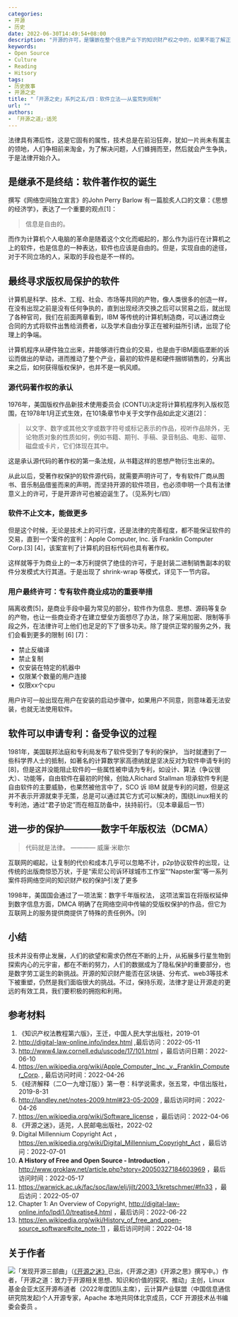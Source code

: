 ```yaml
---
categories:
- 开源
- 历史
date: 2022-06-30T14:49:54+08:00
description: "开源的许可，是镶嵌在整个信息产业下的知识财产权之中的，如果不能了解正式的关于版权、专利、商标等立法的，那么也就无从了解开源许可的意义，当然就更加无法理解风险是什么？为什么会出现兼容性问题，每个许可要解决的问题是什么，或者说为什么不把他们放在公有领域。笔者还是在这里给读者简单梳理一下关于软件及其服务的知识财产相关的立法情况。"
keywords:
- Open Source
- Culture
- Reading
- Hitsory
tags:
- 历史故事
- 开源之史
title: "「开源之史」系列之五/四：软件立法——从蛮荒到规制"
url: ""
authors:
- 「开源之道」·适兕
---
```


法律具有滞后性，这是它固有的属性，技术总是在前沿狂奔，犹如一片尚未有属主的领地，人们争相前来淘金，为了解决问题，人们蜂拥而至，然后就会产生争执，于是法律开始介入。

## 是继承不是终结：软件著作权的诞生

撰写《网络空间独立宣言》的John Perry Barlow 有一篇脍炙人口的文章：《思想的经济学》，表达了一个重要的观点[1]：

> 信息是自由的。

而作为计算机个人电脑的革命是随着这个文化而崛起的，那么作为运行在计算机之上的软件，也是信息的一种表达，软件也应该是自由的。但是，实现自由的途径，对于不同立场的人，采取的手段也是不一样的。

## 最终寻求版权局保护的软件

计算机是科学、技术、工程、社会、市场等共同的产物，像人类很多的创造一样，在没有出现之前是没有任何争执的，直到出现经济交换之后可以贸易之后，就出现了各种官司，我们在前面两章看到，IBM 等传统的计算机制造商，可以通过商业合同的方式将软件出售给消费者，以及学术自由分享正在被利益所引诱，出现了伦理上的争端。

计算机程序从硬件独立出来，并能够进行商业的交易，也是由于IBM面临垄断的诉讼而做出的举动，进而推动了整个产业，最初的软件是和硬件捆绑销售的，分离出来之后，如何获得版权保护，也并不是一帆风顺。

### 源代码著作权的承认

1976年，美国版权作品新技术使用委员会 (CONTU)决定将计算机程序列入版权范围，在1978年1月正式生效，在101条章节中关于文学作品如此定义道[2]：

> 以文字、数字或其他文字或数字符号或标记表示的作品，视听作品除外，无论物质对象的性质如何，例如书籍、期刊、手稿、录音制品、电影、磁带、磁盘或卡片，它们体现在其中。

这是承认源代码的著作权的第一条法规，从书籍这样的思想产物衍生出来的。

从此以后，受著作权保护的软件源代码，就需要声明许可了，专有软件厂商从图书、音乐制品借鉴而来的声明，而坚持开源的软件项目，也必须申明一个具有法律意义上的许可，于是开源许可也被迫诞生了。（见系列七/四）

### 软件不止文本，能做更多

但是这个时候，无论是技术上的可行度，还是法律的完善程度，都不能保证软件的交易，直到一个案件的宣判：Apple Computer, Inc. 诉 Franklin Computer Corp.[3] [4]，该案宣判了计算机的目标代码也具有著作权。

这样就等于为商业上的一本万利提供了绝佳的许可，于是封装二进制销售副本的软件分发模式大行其道。于是出现了 shrink-wrap 等模式，详见下一节内容。

### 用户最终许可：专有软件商业成功的重要举措

隔离收费[5]，是商业手段中最为常见的部分，软件作为信息、思想、源码等复杂的产物，也让一些商业奇才在建立壁垒方面想尽了办法，除了采用加密、限制等手段之外，在法律许可上他们也足足的下了很多功夫。除了提供正常的服务之外，我们会看到更多的限制 [6] [7]：

* 禁止反编译
* 禁止复制
* 仅安装在特定的机器中
* 仅限某个数量的用户连接
* 仅限xx个cpu

用户许可一般出现在用户在安装的启动步骤中，如果用户不同意，则意味着无法安装，也就无法使用软件。

## 软件可以申请专利：备受争议的过程

1981年，美国联邦法庭和专利局发布了软件受到了专利的保护， 当时就遭到了一些科学界人士的抵制，如著名的计算数学家高德纳就是坚决反对为软件申请专利的[8]，但是这并没能阻止软件的一些属性被申请为专利，如设计、算法（争议很大）、功能等，自由软件在最初的时候，创始人Richard Stallman 坦承软件专利是自由软件的主要威胁，也果然被他言中了，SCO 诉 IBM 就是专利的问题，但是这并不表示开源就束手无策，总是可以通过其它方式可以解决的，围绕Linux相关的专利池，通过“君子协定”而在相互防备中，扶持前行。（见本章最后一节）

## 进一步的保护————数字千年版权法（DCMA）

> 代码就是法律。
>    ———— 威廉·米歇尔

互联网的崛起，让复制的代价和成本几乎可以忽略不计，p2p协议软件的出现，让传统的出版商惊恐万状，于是“索尼公司诉环球城市工作室”“Napster案“等一系列案件将网络空间的知识财产权的保护引发了更多

1998年，美国国会通过了一项法案：数字千年版权法， 这项法案旨在将版权延伸到数字信息方面，DMCA 明确了在网络空间中传输的受版权保护的作品，但它为互联网上的服务提供商提供了特殊的责任例外。[9]

## 小结

技术并没有停止发展，人们的欲望和需求仍然在不断的上升，从拓展多行星生物到探索内心的元宇宙，都在不断的努力，人们的数据成为了隐私保护的重要部分，也是数字劳工诞生的新挑战。开源的知识财产能否在区块链、分布式、web3等技术下被重塑，仍然是我们面临很大的挑战。不过，保持乐观，法律才是让开源走的更远的有效工具，我们要积极的拥抱和利用。

## 参考材料

1. 《知识产权法教程第六版》，王迁，中国人民大学出版社，2019-01
2. http://digital-law-online.info/index.html ,最后访问：2022-05-11
3. http://www4.law.cornell.edu/uscode/17/101.html ，最后访问日期：2022-06-10
4. https://en.wikipedia.org/wiki/Apple_Computer,_Inc._v._Franklin_Computer_Corp.  , 最后访问时间：2022-04-26
5. 《经济解释（二O一九增订版）》第一卷：科学说需求，张五常，中信出版社，2019-8-31
6. http://landley.net/notes-2009.html#23-05-2009 , 最后访问时间：2022-04-26
7. https://en.wikipedia.org/wiki/Software_license ，最后访问：2022-04-06
8. 《开源之迷》，适兕，人民邮电出版社，2022-02
9.  Digital Millennium Copyright Act ，https://en.wikipedia.org/wiki/Digital_Millennium_Copyright_Act ，最后访问：2022-07-01
10. **A History of Free and Open Source - Introduction** ，http://www.groklaw.net/article.php?story=20050327184603969 ，最后访问时间：2022-05-17
11. https://warwick.ac.uk/fac/soc/law/elj/jilt/2003_1/kretschmer/#fn33  ，最后访问：2022-05-07
12. Chapter 1: An Overview of Copyright, http://digital-law-online.info/lpdi1.0/treatise4.html ，最后访问：2022-06-22
13. https://en.wikipedia.org/wiki/History_of_free_and_open-source_software#cite_note-11 ，最后访问时间：2022-04-18

## 关于作者

![](/public/kuosi-face-of-os.png)「发现开源三部曲」（[《开源之迷》](posts/book-of-open-source/the-fascinating-of-open-source/)已出，《开源之道》《开源之思》撰写中。）作者，「开源之道：致力于开源相关思想、知识和价值的探究、推动」主创，Linux基金会亚太区开源布道者（2022年度团队主席），云计算产业联盟（中国信息通信研究院发起)个人开源专家，Apache 本地共同体北京成员，CCF 开源技术丛书编委会委员 。

